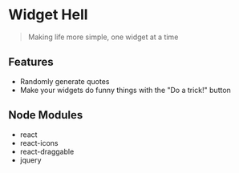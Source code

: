 # Widget Hell
> Making life more simple, one widget at a time

## Features
- Randomly generate quotes
- Make your widgets do funny things with the "Do a trick!" button

## Node Modules
- react
- react-icons
- react-draggable
- jquery